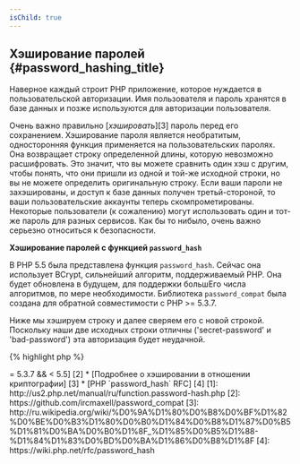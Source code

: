 ```yaml
---
isChild: true
---
```


## Хэширование паролей {#password_hashing_title}

Наверное каждый строит PHP приложение, которое нуждается в пользовательской авторизации. Имя пользователя и пароль хранятся в базе данных и позже используются для авторизации пользователя.

Очень важно правильно [_хэшировать_][3] пароль перед его сохранением. Хэширование пароля является необратитым, односторонняя функция применяется на пользовательских паролях. Она возвращает строку определенной длины, которую невозможно расшифровать. Это значит, что вы можете сравнить один хэш с другим, чтобы понять, что они пришли из одной и той-же исходной строки, но вы не можете определить оригинальную строку. Если ваши пароли не захэшированы, и доступ к базе данных получен третьй-стороной, то ваши пользовательские аккаунты теперь скомпрометированы. Некоторые пользователи (к сожалению) могут использовать один и тот-же пароль для разных сервисов. Как бы то нибыло, очень важно серьезно относиться к безопасности.

**Хэширование паролей с функцией `password_hash`**

В PHP 5.5 была представлена функция `password_hash`. Сейчас она использует BCrypt, сильнейший алгоритм, поддерживаемый PHP. Она будет обновлена в будущем, для поддержки большЕго числа алгоритмов, по мере необходимости. Библиотека `password_compat` была создана для обратной совместимости с PHP >= 5.3.7.

Ниже мы хэшируем строку и далее сверяем его с новой строкой. Поскольку наши две исходных строки отличны ('secret-password' и 'bad-password') эта авторизация будет неудачной. 

{% highlight php %}                                                                                                                                                                                              
<?php                                                                                                                                                                                                            
require 'password.php';

$passwordHash = password_hash('secret-password', PASSWORD_DEFAULT);

if (password_verify('bad-password', $passwordHash)) {
    //Правильный пароль
} else {
    //Неправильный пароль
}
{% endhighlight %}  



* [Подробнее о `password_hash`] [1]
* [`password_compat` для PHP  >= 5.3.7 && < 5.5] [2]
* [Подробнее о хэшировании в отношении криптографии] [3]
* [PHP `password_hash` RFC] [4]

[1]: http://us2.php.net/manual/ru/function.password-hash.php
[2]: https://github.com/ircmaxell/password_compat
[3]: http://ru.wikipedia.org/wiki/%D0%9A%D1%80%D0%B8%D0%BF%D1%82%D0%BE%D0%B3%D1%80%D0%B0%D1%84%D0%B8%D1%87%D0%B5%D1%81%D0%BA%D0%B0%D1%8F_%D1%85%D0%B5%D1%88-%D1%84%D1%83%D0%BD%D0%BA%D1%86%D0%B8%D1%8F
[4]: https://wiki.php.net/rfc/password_hash
